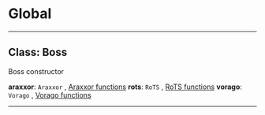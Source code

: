 # Global





* * *

## Class: Boss
Boss constructor

**araxxor**: `Araxxor` , <a href="boss/araxxor">Araxxor functions</a>
**rots**: `RoTS` , <a href="boss/rots">RoTS functions</a>
**vorago**: `Vorago` , <a href="boss/vorago">Vorago functions</a>


* * *










